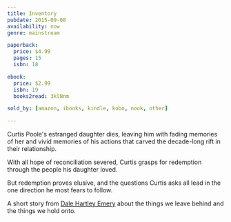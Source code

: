 ```yaml
---
title: Inventory
pubdate: 2015-09-08
availability: now
genre: mainstream

paperback:
  price: $4.99
  pages: 15
  isbn: 18

ebook:
  price: $2.99
  isbn: 19
  books2read: 3klNnm

sold_by: [amazon, ibooks, kindle, kobo, nook, other]

---
```


Curtis Poole's estranged daughter dies, leaving him with fading memories of her and vivid memories of his actions that carved the decade-long rift in their relationship.

With all hope of reconciliation severed, Curtis grasps for redemption through the people his daughter loved.

But redemption proves elusive, and the questions Curtis asks all lead in the one direction he most fears to follow.

A short story
from [Dale Hartley Emery](http://dalehartleyemery.com)
about the things we leave behind and the things we hold onto.
